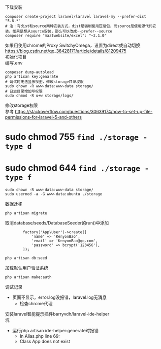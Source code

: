   
下载安装  
```
composer create-project laravel/laravel laravel-my --prefer-dist "5.6.*"
# 注：有dist和source两种安装方式，dist是强制使用压缩包，而source是使用源代码安装，如果是想从source安装，那么可以改成--prefer--source
composer require "maatwebsite/excel": "~2.1.0"
```
  
如果用使用chrome的Proxy SwitchyOmega，设置为direct或自动切换  
https://blog.csdn.net/qq_36428171/article/details/81209475  
初始化项目  
编写.env  
```
composer dump-autoload
php artisan key:genarate
# 调试时无法显示视图，修改storage目录权限
sudo chown -R www-data:www-data storage/
# 日志目录增加写权限
sudo chmod -R u+w storage/logs/
```
修改storage权限  
参考 https://stackoverflow.com/questions/30639174/how-to-set-up-file-permissions-for-laravel-5-and-others  
# sudo chmod 755 `find ./storage -type d`  
# sudo chmod 644 `find ./storage -type f`  
```
sudo chown -R www-data:www-data storage/
sudo usermod -a -G www-data:ubuntu ./storage
```
数据迁移  
```
php artisan migrate
```
  
取消database/seeds/DatabaseSeeder的run()中添加  
```
        factory('App\User')->create([
            'name' => 'KenyonBao',
            'email' => 'KenyonBao@qq.com',
            'password' => bcrypt('123456'),
        ]);
```
```
php artisan db:seed
```
  
加载默认用户验证系统  
```
php artisan make:auth
```
  
调试记录  
- 页面不显示，error.log没报错，laravel.log无消息
    - 检查chrome代理
  
  
安装laravel智能提示插件barryvdh/laravel-ide-helper  
坑  
  - 运行php artisan ide-helper:generate时报错
    - In Alias.php line 69:
    - Class App does not exist
